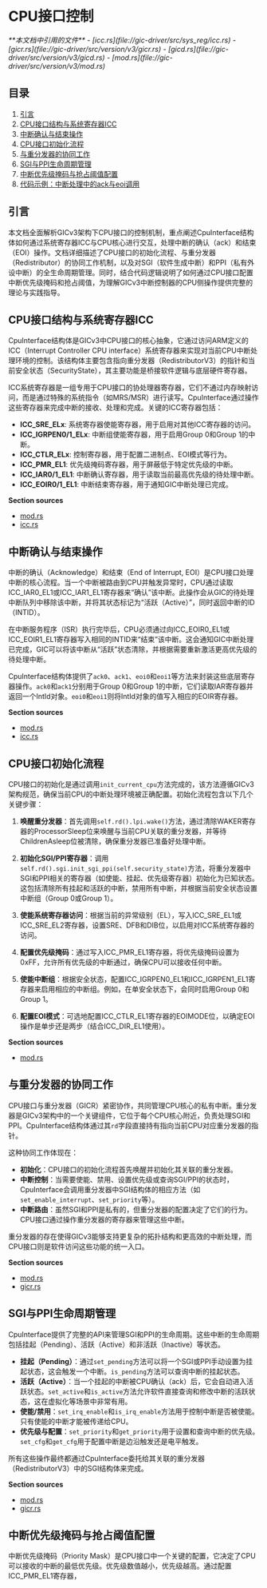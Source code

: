 
# CPU接口控制

<cite>
**本文档中引用的文件**  
- [icc.rs](file://gic-driver/src/sys_reg/icc.rs)
- [gicr.rs](file://gic-driver/src/version/v3/gicr.rs)
- [gicd.rs](file://gic-driver/src/version/v3/gicd.rs)
- [mod.rs](file://gic-driver/src/version/v3/mod.rs)
</cite>

## 目录
1. [引言](#引言)
2. [CPU接口结构与系统寄存器ICC](#cpu接口结构与系统寄存器icc)
3. [中断确认与结束操作](#中断确认与结束操作)
4. [CPU接口初始化流程](#cpu接口初始化流程)
5. [与重分发器的协同工作](#与重分发器的协同工作)
6. [SGI与PPI生命周期管理](#sgi与ppi生命周期管理)
7. [中断优先级掩码与抢占阈值配置](#中断优先级掩码与抢占阈值配置)
8. [代码示例：中断处理中的ack与eoi调用](#代码示例中断处理中的ack与eoi调用)

## 引言

本文档全面解析GICv3架构下CPU接口的控制机制，重点阐述CpuInterface结构体如何通过系统寄存器ICC与CPU核心进行交互，处理中断的确认（ack）和结束（EOI）操作。文档详细描述了CPU接口的初始化流程、与重分发器（Redistributor）的协同工作机制，以及对SGI（软件生成中断）和PPI（私有外设中断）的全生命周期管理。同时，结合代码逻辑说明了如何通过CPU接口配置中断优先级掩码和抢占阈值，为理解GICv3中断控制器的CPU侧操作提供完整的理论与实践指导。

## CPU接口结构与系统寄存器ICC

CpuInterface结构体是GICv3中CPU接口的核心抽象，它通过访问ARM定义的ICC（Interrupt Controller CPU interface）系统寄存器来实现对当前CPU中断处理环境的控制。该结构体主要包含指向重分发器（RedistributorV3）的指针和当前安全状态（SecurityState），其主要功能是桥接软件逻辑与底层硬件寄存器。

ICC系统寄存器是一组专用于CPU接口的协处理器寄存器，它们不通过内存映射访问，而是通过特殊的系统指令（如MRS/MSR）进行读写。CpuInterface通过操作这些寄存器来完成中断的接收、处理和完成。关键的ICC寄存器包括：
- **ICC_SRE_ELx**: 系统寄存器使能寄存器，用于启用对其他ICC寄存器的访问。
- **ICC_IGRPEN0/1_ELx**: 中断组使能寄存器，用于启用Group 0和Group 1的中断。
- **ICC_CTLR_ELx**: 控制寄存器，用于配置二进制点、EOI模式等行为。
- **ICC_PMR_EL1**: 优先级掩码寄存器，用于屏蔽低于特定优先级的中断。
- **ICC_IAR0/1_EL1**: 中断确认寄存器，用于读取当前最高优先级的待处理中断。
- **ICC_EOIR0/1_EL1**: 中断结束寄存器，用于通知GIC中断处理已完成。

**Section sources**
- [mod.rs](file://gic-driver/src/version/v3/mod.rs#L800-L1150)
- [icc.rs](file://gic-driver/src/sys_reg/icc.rs#L0-L252)

## 中断确认与结束操作

中断的确认（Acknowledge）和结束（End of Interrupt, EOI）是CPU接口处理中断的核心流程。当一个中断被路由到CPU并触发异常时，CPU通过读取ICC_IAR0_EL1或ICC_IAR1_EL1寄存器来“确认”该中断。此操作会从GIC的待处理中断队列中移除该中断，并将其状态标记为“活跃（Active）”，同时返回中断的ID（INTID）。

在中断服务程序（ISR）执行完毕后，CPU必须通过向ICC_EOIR0_EL1或ICC_EOIR1_EL1寄存器写入相同的INTID来“结束”该中断。这会通知GIC中断处理已完成，GIC可以将该中断从“活跃”状态清除，并根据需要重新激活更高优先级的待处理中断。

CpuInterface结构体提供了`ack0`、`ack1`、`eoi0`和`eoi1`等方法来封装这些底层寄存器操作。`ack0`和`ack1`分别用于Group 0和Group 1的中断，它们读取IAR寄存器并返回一个IntId对象。`eoi0`和`eoi1`则将IntId对象的值写入相应的EOIR寄存器。

**Section sources**
- [mod.rs](file://gic-driver/src/version/v3/mod.rs#L800-L1150)
- [icc.rs](file://gic-driver/src/sys_reg/icc.rs#L0-L252)

## CPU接口初始化流程

CPU接口的初始化是通过调用`init_current_cpu`方法完成的，该方法遵循GICv3架构规范，确保当前CPU的中断处理环境被正确配置。初始化流程包含以下几个关键步骤：

1.  **唤醒重分发器**：首先调用`self.rd().lpi.wake()`方法，通过清除WAKER寄存器的ProcessorSleep位来唤醒与当前CPU关联的重分发器，并等待ChildrenAsleep位被清除，确保重分发器已准备好处理中断。

2.  **初始化SGI/PPI寄存器**：调用`self.rd().sgi.init_sgi_ppi(self.security_state)`方法，将重分发器中SGI和PPI相关的寄存器（如使能、挂起、优先级寄存器）初始化为已知状态。这包括清除所有挂起和活跃的中断，禁用所有中断，并根据当前安全状态设置中断组（Group 0或Group 1）。

3.  **使能系统寄存器访问**：根据当前的异常级别（EL），写入ICC_SRE_EL1或ICC_SRE_EL2寄存器，设置SRE、DFB和DIB位，以启用对ICC系统寄存器的访问。

4.  **配置优先级掩码**：通过写入ICC_PMR_EL1寄存器，将优先级掩码设置为0xFF，允许所有优先级的中断通过，确保CPU可以接收任何中断。

5.  **使能中断组**：根据安全状态，配置ICC_IGRPEN0_EL1和ICC_IGRPEN1_EL1寄存器来启用相应的中断组。例如，在单安全状态下，会同时启用Group 0和Group 1。

6.  **配置EOI模式**：可选地配置ICC_CTLR_EL1寄存器的EOIMODE位，以确定EOI操作是单步还是两步（结合ICC_DIR_EL1使用）。

**Section sources**
- [mod.rs](file://gic-driver/src/version/v3/mod.rs#L800-L1150)

## 与重分发器的协同工作

CPU接口与重分发器（GICR）紧密协作，共同管理CPU核心的私有中断。重分发器是GICv3架构中的一个关键组件，它位于每个CPU核心附近，负责处理SGI和PPI。CpuInterface结构体通过其`rd`字段直接持有指向当前CPU对应重分发器的指针。

这种协同工作体现在：
- **初始化**：CPU接口的初始化流程首先唤醒并初始化其关联的重分发器。
- **中断控制**：当需要使能、禁用、设置优先级或查询SGI/PPI的状态时，CpuInterface会调用重分发器中SGI结构体的相应方法（如`set_enable_interrupt`、`set_priority`等）。
- **中断路由**：虽然SGI和PPI是私有的，但重分发器的配置决定了它们的行为。CPU接口通过操作重分发器的寄存器来管理这些中断。

重分发器的存在使得GICv3能够支持更复杂的拓扑结构和更高效的中断处理，而CPU接口则是软件访问这些功能的统一入口。

**Section sources**
- [mod.rs](file://gic-driver/src/version/v3/mod.rs#L800-L1150)
- [gicr.rs](file://gic-driver/src/version/v3/gicr.rs#L0-L552)

## SGI与PPI生命周期管理

CpuInterface提供了完整的API来管理SGI和PPI的生命周期。这些中断的生命周期包括挂起（Pending）、活跃（Active）和非活跃（Inactive）等状态。

- **挂起（Pending）**：通过`set_pending`方法可以将一个SGI或PPI手动设置为挂起状态，这会触发一个中断。`is_pending`方法可以查询中断的挂起状态。
- **活跃（Active）**：当一个挂起的中断被CPU确认（ack）后，它会自动进入活跃状态。`set_active`和`is_active`方法允许软件直接查询和修改中断的活跃状态，这在虚拟化等场景中非常有用。
- **使能/禁用**：`set_irq_enable`和`is_irq_enable`方法用于控制中断是否被使能。只有使能的中断才能被传递给CPU。
- **优先级与配置**：`set_priority`和`get_priority`用于设置和查询中断的优先级。`set_cfg`和`get_cfg`用于配置中断是边沿触发还是电平触发。

所有这些操作最终都通过CpuInterface委托给其关联的重分发器（RedistributorV3）中的SGI结构体来完成。

**Section sources**
- [mod.rs](file://gic-driver/src/version/v3/mod.rs#L800-L1150)
- [gicr.rs](file://gic-driver/src/version/v3/gicr.rs#L0-L552)

## 中断优先级掩码与抢占阈值配置

中断优先级掩码（Priority Mask）是CPU接口中一个关键的配置，它决定了CPU可以接收的中断的最低优先级。优先级数值越小，优先级越高。通过配置ICC_PMR_EL1寄存器，